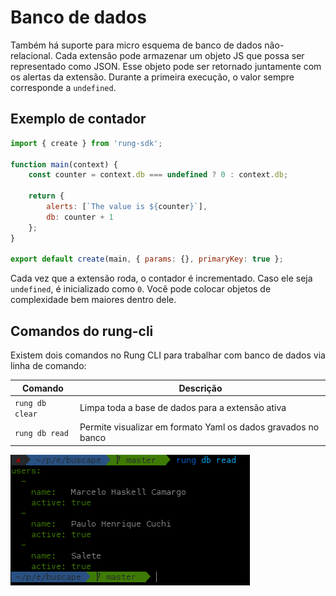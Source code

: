 # Banco de dados

Também há suporte para micro esquema de banco de dados não-relacional.
Cada extensão pode armazenar um objeto JS que possa ser representado como JSON.
Esse objeto pode ser retornado juntamente com os alertas da extensão. Durante
a primeira execução, o valor sempre corresponde a ``undefined``.

## Exemplo de contador

```js
import { create } from 'rung-sdk';

function main(context) {
    const counter = context.db === undefined ? 0 : context.db;

    return {
        alerts: [`The value is ${counter}`],
        db: counter + 1
    };
}

export default create(main, { params: {}, primaryKey: true };
```

Cada vez que a extensão roda, o contador é incrementado. Caso ele seja
``undefined``, é inicializado como ``0``. Você pode colocar objetos de
complexidade bem maiores dentro dele.

## Comandos do rung-cli

Existem dois comandos no Rung CLI para trabalhar com banco de dados via linha
de comando:

| Comando           | Descrição                                                     |
|-------------------|---------------------------------------------------------------|
| ``rung db clear`` | Limpa toda a base de dados para a extensão ativa              |
| ``rung db read``  | Permite visualizar em formato Yaml os dados gravados no banco |

![Database read](../img/db-read.png)